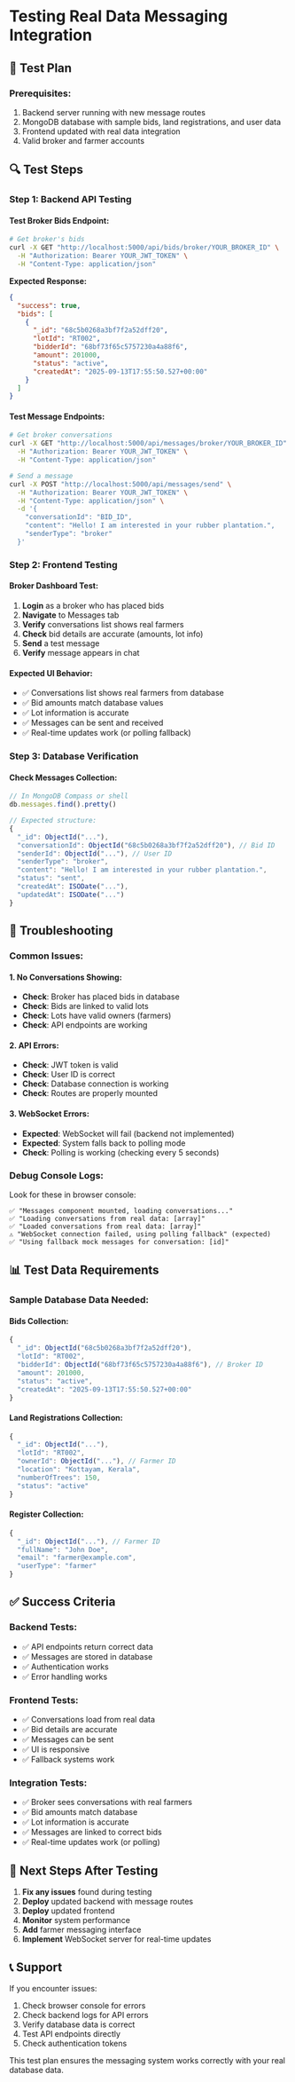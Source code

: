 # Testing Real Data Messaging Integration

## 🧪 **Test Plan**

### **Prerequisites:**
1. Backend server running with new message routes
2. MongoDB database with sample bids, land registrations, and user data
3. Frontend updated with real data integration
4. Valid broker and farmer accounts

## 🔍 **Test Steps**

### **Step 1: Backend API Testing**

#### **Test Broker Bids Endpoint:**
```bash
# Get broker's bids
curl -X GET "http://localhost:5000/api/bids/broker/YOUR_BROKER_ID" \
  -H "Authorization: Bearer YOUR_JWT_TOKEN" \
  -H "Content-Type: application/json"
```

**Expected Response:**
```json
{
  "success": true,
  "bids": [
    {
      "_id": "68c5b0268a3bf7f2a52dff20",
      "lotId": "RT002",
      "bidderId": "68bf73f65c5757230a4a88f6",
      "amount": 201000,
      "status": "active",
      "createdAt": "2025-09-13T17:55:50.527+00:00"
    }
  ]
}
```

#### **Test Message Endpoints:**
```bash
# Get broker conversations
curl -X GET "http://localhost:5000/api/messages/broker/YOUR_BROKER_ID" \
  -H "Authorization: Bearer YOUR_JWT_TOKEN" \
  -H "Content-Type: application/json"

# Send a message
curl -X POST "http://localhost:5000/api/messages/send" \
  -H "Authorization: Bearer YOUR_JWT_TOKEN" \
  -H "Content-Type: application/json" \
  -d '{
    "conversationId": "BID_ID",
    "content": "Hello! I am interested in your rubber plantation.",
    "senderType": "broker"
  }'
```

### **Step 2: Frontend Testing**

#### **Broker Dashboard Test:**
1. **Login** as a broker who has placed bids
2. **Navigate** to Messages tab
3. **Verify** conversations list shows real farmers
4. **Check** bid details are accurate (amounts, lot info)
5. **Send** a test message
6. **Verify** message appears in chat

#### **Expected UI Behavior:**
- ✅ Conversations list shows real farmers from database
- ✅ Bid amounts match database values
- ✅ Lot information is accurate
- ✅ Messages can be sent and received
- ✅ Real-time updates work (or polling fallback)

### **Step 3: Database Verification**

#### **Check Messages Collection:**
```javascript
// In MongoDB Compass or shell
db.messages.find().pretty()

// Expected structure:
{
  "_id": ObjectId("..."),
  "conversationId": ObjectId("68c5b0268a3bf7f2a52dff20"), // Bid ID
  "senderId": ObjectId("..."), // User ID
  "senderType": "broker",
  "content": "Hello! I am interested in your rubber plantation.",
  "status": "sent",
  "createdAt": ISODate("..."),
  "updatedAt": ISODate("...")
}
```

## 🐛 **Troubleshooting**

### **Common Issues:**

#### **1. No Conversations Showing:**
- **Check**: Broker has placed bids in database
- **Check**: Bids are linked to valid lots
- **Check**: Lots have valid owners (farmers)
- **Check**: API endpoints are working

#### **2. API Errors:**
- **Check**: JWT token is valid
- **Check**: User ID is correct
- **Check**: Database connection is working
- **Check**: Routes are properly mounted

#### **3. WebSocket Errors:**
- **Expected**: WebSocket will fail (backend not implemented)
- **Expected**: System falls back to polling mode
- **Check**: Polling is working (checking every 5 seconds)

### **Debug Console Logs:**
Look for these in browser console:
```
✅ "Messages component mounted, loading conversations..."
✅ "Loading conversations from real data: [array]"
✅ "Loaded conversations from real data: [array]"
⚠️ "WebSocket connection failed, using polling fallback" (expected)
✅ "Using fallback mock messages for conversation: [id]"
```

## 📊 **Test Data Requirements**

### **Sample Database Data Needed:**

#### **Bids Collection:**
```javascript
{
  "_id": ObjectId("68c5b0268a3bf7f2a52dff20"),
  "lotId": "RT002",
  "bidderId": ObjectId("68bf73f65c5757230a4a88f6"), // Broker ID
  "amount": 201000,
  "status": "active",
  "createdAt": "2025-09-13T17:55:50.527+00:00"
}
```

#### **Land Registrations Collection:**
```javascript
{
  "_id": ObjectId("..."),
  "lotId": "RT002",
  "ownerId": ObjectId("..."), // Farmer ID
  "location": "Kottayam, Kerala",
  "numberOfTrees": 150,
  "status": "active"
}
```

#### **Register Collection:**
```javascript
{
  "_id": ObjectId("..."), // Farmer ID
  "fullName": "John Doe",
  "email": "farmer@example.com",
  "userType": "farmer"
}
```

## ✅ **Success Criteria**

### **Backend Tests:**
- ✅ API endpoints return correct data
- ✅ Messages are stored in database
- ✅ Authentication works
- ✅ Error handling works

### **Frontend Tests:**
- ✅ Conversations load from real data
- ✅ Bid details are accurate
- ✅ Messages can be sent
- ✅ UI is responsive
- ✅ Fallback systems work

### **Integration Tests:**
- ✅ Broker sees conversations with real farmers
- ✅ Bid amounts match database
- ✅ Lot information is accurate
- ✅ Messages are linked to correct bids
- ✅ Real-time updates work (or polling)

## 🚀 **Next Steps After Testing**

1. **Fix any issues** found during testing
2. **Deploy** updated backend with message routes
3. **Deploy** updated frontend
4. **Monitor** system performance
5. **Add** farmer messaging interface
6. **Implement** WebSocket server for real-time updates

## 📞 **Support**

If you encounter issues:
1. Check browser console for errors
2. Check backend logs for API errors
3. Verify database data is correct
4. Test API endpoints directly
5. Check authentication tokens

This test plan ensures the messaging system works correctly with your real database data.

